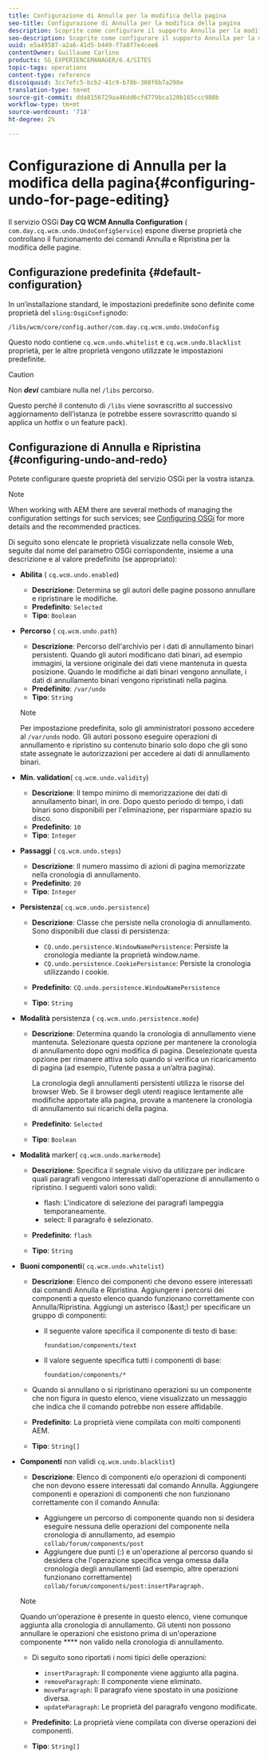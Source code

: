 ```yaml
---
title: Configurazione di Annulla per la modifica della pagina
seo-title: Configurazione di Annulla per la modifica della pagina
description: Scoprite come configurare il supporto Annulla per la modifica delle pagine in AEM.
seo-description: Scoprite come configurare il supporto Annulla per la modifica delle pagine in AEM.
uuid: e5a49587-a2a6-41d5-b449-f7a8f7e4cee6
contentOwner: Guillaume Carlino
products: SG_EXPERIENCEMANAGER/6.4/SITES
topic-tags: operations
content-type: reference
discoiquuid: 3cc7efc5-bcb2-41c9-b78b-308f6b7a298e
translation-type: tm+mt
source-git-commit: dda8156729aa46dd6cfd779bca120b165ccc980b
workflow-type: tm+mt
source-wordcount: '718'
ht-degree: 2%

---
```



# Configurazione di Annulla per la modifica della pagina{#configuring-undo-for-page-editing}

Il servizio [](/help/sites-deploying/configuring-osgi.md) OSGi **Day CQ WCM Annulla Configuration** ( `com.day.cq.wcm.undo.UndoConfigService`) espone diverse proprietà che controllano il funzionamento dei comandi Annulla e Ripristina per la modifica delle pagine.

## Configurazione predefinita {#default-configuration}

In un’installazione standard, le impostazioni predefinite sono definite come proprietà del `sling:OsgiConfig`nodo:

`/libs/wcm/core/config.author/com.day.cq.wcm.undo.UndoConfig`

Questo nodo contiene `cq.wcm.undo.whitelist` e `cq.wcm.undo.blacklist` proprietà, per le altre proprietà vengono utilizzate le impostazioni predefinite.

>[!CAUTION]
>
>Non ***devi*** cambiare nulla nel `/libs` percorso.
>
>Questo perché il contenuto di `/libs` viene sovrascritto al successivo aggiornamento dell’istanza (e potrebbe essere sovrascritto quando si applica un hotfix o un feature pack).

## Configurazione di Annulla e Ripristina {#configuring-undo-and-redo}

Potete configurare queste proprietà del servizio OSGi per la vostra istanza.

>[!NOTE]
>
>When working with AEM there are several methods of managing the configuration settings for such services; see [Configuring OSGi](/help/sites-deploying/configuring-osgi.md) for more details and the recommended practices.

Di seguito sono elencate le proprietà visualizzate nella console Web, seguite dal nome del parametro OSGi corrispondente, insieme a una descrizione e al valore predefinito (se appropriato):

* **Abilita**
( 
`cq.wcm.undo.enabled`)

   * **Descrizione**: Determina se gli autori delle pagine possono annullare e ripristinare le modifiche.
   * **Predefinito**: `Selected`
   * **Tipo**: `Boolean`

* **Percorso**
( 
`cq.wcm.undo.path`)

   * **Descrizione**: Percorso dell&#39;archivio per i dati di annullamento binari persistenti. Quando gli autori modificano dati binari, ad esempio immagini, la versione originale dei dati viene mantenuta in questa posizione. Quando le modifiche ai dati binari vengono annullate, i dati di annullamento binari vengono ripristinati nella pagina.
   * **Predefinito**: `/var/undo`
   * **Tipo**: `String`

   >[!NOTE]
   >
   >Per impostazione predefinita, solo gli amministratori possono accedere al `/var/undo` nodo. Gli autori possono eseguire operazioni di annullamento e ripristino su contenuto binario solo dopo che gli sono state assegnate le autorizzazioni per accedere ai dati di annullamento binari.

* **Min. validation**( 
`cq.wcm.undo.validity`)

   * **Descrizione**: Il tempo minimo di memorizzazione dei dati di annullamento binari, in ore. Dopo questo periodo di tempo, i dati binari sono disponibili per l&#39;eliminazione, per risparmiare spazio su disco.
   * **Predefinito**: `10`
   * **Tipo**: `Integer`

* **Passaggi**
( 
`cq.wcm.undo.steps`)

   * **Descrizione**: Il numero massimo di azioni di pagina memorizzate nella cronologia di annullamento.
   * **Predefinito**: `20`
   * **Tipo**: `Integer`

* **Persistenza**( 
`cq.wcm.undo.persistence`)

   * **Descrizione**: Classe che persiste nella cronologia di annullamento. Sono disponibili due classi di persistenza:

      * `CQ.undo.persistence.WindowNamePersistence`: Persiste la cronologia mediante la proprietà window.name.
      * `CQ.undo.persistence.CookiePersistance`: Persiste la cronologia utilizzando i cookie.
   * **Predefinito**: `CQ.undo.persistence.WindowNamePersistence`
   * **Tipo**: `String`


* **Modalità** persistenza ( 
`cq.wcm.undo.persistence.mode`)

   * **Descrizione**: Determina quando la cronologia di annullamento viene mantenuta. Selezionare questa opzione per mantenere la cronologia di annullamento dopo ogni modifica di pagina. Deselezionate questa opzione per rimanere attiva solo quando si verifica un ricaricamento di pagina (ad esempio, l’utente passa a un’altra pagina).

      La cronologia degli annullamenti persistenti utilizza le risorse del browser Web. Se il browser degli utenti reagisce lentamente alle modifiche apportate alla pagina, provate a mantenere la cronologia di annullamento sui ricarichi della pagina.

   * **Predefinito**: `Selected`
   * **Tipo**: `Boolean`

* **Modalità** marker( 
`cq.wcm.undo.markermode`)

   * **Descrizione**: Specifica il segnale visivo da utilizzare per indicare quali paragrafi vengono interessati dall&#39;operazione di annullamento o ripristino. I seguenti valori sono validi:

      * flash: L&#39;indicatore di selezione dei paragrafi lampeggia temporaneamente.
      * select: Il paragrafo è selezionato.
   * **Predefinito**: `flash`
   * **Tipo**: `String`


* **Buoni componenti**( 
`cq.wcm.undo.whitelist`)

   * **Descrizione**: Elenco dei componenti che devono essere interessati dai comandi Annulla e Ripristina. Aggiungere i percorsi dei componenti a questo elenco quando funzionano correttamente con Annulla/Ripristina. Aggiungi un asterisco (&amp;ast;) per specificare un gruppo di componenti:

      * Il seguente valore specifica il componente di testo di base:

         `foundation/components/text`

      * Il valore seguente specifica tutti i componenti di base:

         `foundation/components/*`
   * Quando si annullano o si ripristinano operazioni su un componente che non figura in questo elenco, viene visualizzato un messaggio che indica che il comando potrebbe non essere affidabile.

   * **Predefinito**: La proprietà viene compilata con molti componenti AEM.
   * **Tipo**: `String[]`


* **Componenti** non validi 
`cq.wcm.undo.blacklist`)

   * **Descrizione**: Elenco di componenti e/o operazioni di componenti che non devono essere interessati dal comando Annulla. Aggiungere componenti e operazioni di componenti che non funzionano correttamente con il comando Annulla:

      * Aggiungere un percorso di componente quando non si desidera eseguire nessuna delle operazioni del componente nella cronologia di annullamento, ad esempio `collab/forum/components/post`
      * Aggiungere due punti (:) e un&#39;operazione al percorso quando si desidera che l&#39;operazione specifica venga omessa dalla cronologia degli annullamenti (ad esempio, altre operazioni funzionano correttamente) `collab/forum/components/post:insertParagraph.`

   >[!NOTE]
   >
   >Quando un&#39;operazione è presente in questo elenco, viene comunque aggiunta alla cronologia di annullamento. Gli utenti non possono annullare le operazioni che esistono prima di un&#39;operazione componente **** non valido nella cronologia di annullamento.

   * Di seguito sono riportati i nomi tipici delle operazioni:

      * `insertParagraph`: Il componente viene aggiunto alla pagina.
      * `removeParagraph`: Il componente viene eliminato.
      * `moveParagraph`: Il paragrafo viene spostato in una posizione diversa.
      * `updateParagraph`: Le proprietà del paragrafo vengono modificate.
   * **Predefinito**: La proprietà viene compilata con diverse operazioni dei componenti.
   * **Tipo**: `String[]`




